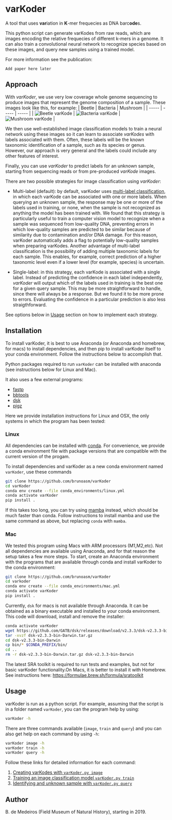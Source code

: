 # varKoder

A tool that uses **var**iation in **K**-mer frequecies as DNA barc**ode**s.

This python script can generate varKodes from raw reads, which are images encoding the relative frequecies of different k-mers in a genome. It can also train a convolutional neural network to recognize species based on these images, and query new samples using a trained model.

For more information see the publication:

``` Add paper here later ```

## Approach

With *varKoder*, we use very low coverage whole genome sequencing to produce images that represent the genome composition of a sample. These images look like this, for example:
| Beetle | Bacteria | Mushroom |
| ----- |  ----- | ----- |
| ![Beetle varKode](docs/Animalia_Cerambycidae_SRR15249224@00010000K+k7.png) | ![Bacteria varKode](docs/Bacteria_Mycoplasma_SRR2101396@00200000K+k7.png) |  ![Mushroom varKode](docs/Fungi_Amanitaceae_SRR15292413@00010000K+k7.png)  |  

We then use well-established image classification models to train a neural network using these images so it can learn to associate *varKodes* with labels associated with them. Often, these labels will be the known taxonomic identification of a sample, such as its species or genus. However, our approach is very general and the labels could include any other features of interest.

Finally, you can use *varKoder* to predict labels for an unknown sample, starting from sequencing reads or from pre-produced *varKode* images.

There are two possible strategies for image classification using *varKoder*:

  * Multi-label (default): by default, varKoder uses [multi-label classification](https://en.wikipedia.org/wiki/Multi-label_classification), in which each varKode can be associated with one or more labels. When querying an unknown sample, the response may be one or more of the labels used in training, or none, when the sample is not recognized as anything the model has been trained with. We found that this strategy is particularly useful to train a computer vision model to recognize when a sample was sequenced from low-quality DNA, preventing errors in which low-quality samples are predicted to be similar because of similarity due to contamination and/or DNA damage. For this reason, varKoder automatically adds a flag to potentially low-quality samples when preparing varKodes. Another advantage of multi-label classification is the possibility of adding multiple taxonomic labels for each sample. This enables, for example, correct prediction of a higher taxonomic level even if a lower level (for example, species) is uncertain.
  
  * Single-label: in this strategy, each varKode is associated with a single label. Instead of predicting the confidence in each label independently, *varKoder* will output which of the labels used in training is the best one for a given query sample. This may be more straightforward to handle, since there will always be a response. But we found it to be more prone to errors. Evaluating the confidence in a particular prediction is also less straigthforward.

See options below in [Usage](#Usage) section on how to implement each strategy.

## Installation

To install varKoder, it is best to use Anaconda (or Anaconda and homebrew, for macs) to install dependencies, and then pip to install varKoder itself to your conda environment. Follow the instructions below to accomplish that.

Python packages required to run `varKoder` can be installed with anaconda (see instructions below for Linux and Mac).

It also uses a few external programs:
 - [fastp](https://github.com/OpenGene/fastp)
 - [bbtools](https://jgi.doe.gov/data-and-tools/software-tools/bbtools/)
 - [dsk](https://github.com/GATB/dsk)
 - [pigz](https://zlib.net/pigz/)

Here we provide installation instructions for Linux and OSX, the only systems in which the program has been tested:

### Linux

All dependencies can be installed with [conda](https://anaconda.org). For convenience, we provide a conda environment file with package versions that are compatible with the current version of the progam. 

To install dependencies and varKoder as a new conda environment named `varKoder`, use these commands

```bash
git clone https://github.com/brunoasm/varKoder
cd varKoder
conda env create --file conda_environments/linux.yml
conda activate varKoder
pip install .
```

If this takes too long, you can try using [mamba](https://github.com/mamba-org/mamba) instead, which should be much faster than conda. Follow instructions to install mamba and use the same command as above, but replacing `conda` with `mamba`.

### Mac

We tested this program using Macs with ARM processors (M1,M2,etc). Not all dependencies are available using Anaconda, and for that reason the setup takes a few more steps. To start, create an Anaconda environment with the programs that are available through conda and install varKoder to the conda environment:
```bash
git clone https://github.com/brunoasm/varKoder
cd varkoder
conda env create --file conda_environments/mac.yml
conda activate varKoder
pip install .
```

Currently, `dsk` for macs is not available through Anaconda. It can be obtained as a binary executable and installed to your conda environment. This code will download, install and remove the installer:
```bash
conda activate varKoder
wget https://github.com/GATB/dsk/releases/download/v2.3.3/dsk-v2.3.3-bin-Darwin.tar.gz
tar -xvzf dsk-v2.3.3-bin-Darwin.tar.gz
cd dsk-v2.3.3-bin-Darwin
cp bin/* $CONDA_PREFIX/bin/
cd ..
rm -r dsk-v2.3.3-bin-Darwin.tar.gz dsk-v2.3.3-bin-Darwin
```

The latest SRA toolkit is required to run tests and examples, but not for basic varKoder functionality.On Macs, it is better to install it with Homebrew. See instructions here: https://formulae.brew.sh/formula/sratoolkit 


## Usage

varKoder is run as a python script. For example, assuming that the script is in a folder named `varKoder`, you can the program help by using:

```bash
varKoder -h
```

There are three commands available (`image`, `train` and `query`) and you can also get help on each command by using `-h`:
```bash
varKoder image -h
varKoder train -h
varKoder query -h
```

Follow these links for detailed information for each command:

1. [Creating varKodes with `varKoder.py image`](docs/image.md)
2. [Training an image classification model `varKoder.py train`](docs/train.md)
3. [Identifying and unknown sample with `varKoder.py query`](docs/query.md)


## Author

B. de Medeiros (Field Museum of Natural History), starting in 2019.


